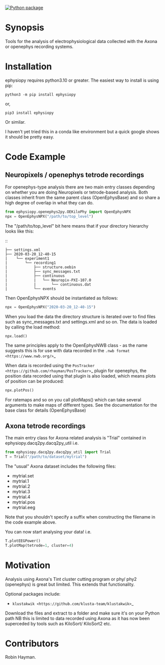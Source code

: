 [![Python package](https://github.com/rhayman/ephysiopy/actions/workflows/python-package.yml/badge.svg)](https://github.com/rhayman/ephysiopy/actions/workflows/python-package.yml)

Synopsis
========

Tools for the analysis of electrophysiological data collected with the Axona or openephys recording systems.

Installation
============

ephysiopy requires python3.10 or greater. The easiest way to install is using pip:

``python3 -m pip install ephysiopy``

or,

``pip3 install ephysiopy``

Or similar.

I haven't yet tried this in a conda like environment but a quick google shows it should be pretty easy.

Code Example
============

Neuropixels / openephys tetrode recordings
------------------------------------------

For openephys-type analysis there are two main entry classes depending on whether you are doing
Neuropixels or tetrode-based analysis. Both classes inherit from the same
parent class (OpenEphysBase) and so share a high degree of overlap in what they can do.

```python
from ephysiopy.openephys2py.OEKiloPhy import OpenEphysNPX
npx = OpenEphysNPX("/path/to/top_level")
```

The "/path/to/top_level" bit here means that if your directory hierarchy looks like this:

::

    ├── settings.xml
    ├── 2020-03-20_12-40-15
    |    └── experiment1
    |        └── recording1
    |            ├── structure.oebin
    |            ├── sync_messages.txt
    |            ├── continuous
    |            |   └── Neuropix-PXI-107.0
    |            |       └── continuous.dat
    |            └── events


Then OpenEphysNPX should be instantiated as follows:

```python
npx = OpenEphysNPX("2020-03-20_12-40-15")
```

When you load the data the directory structure is iterated over to find files such as sync_messages.txt and settings.xml and so on. The data is loaded by calling the load method:

```python
npx.load()
```

The same principles apply to the OpenEphysNWB class - as the name suggests this is for use with data recorded in the `.nwb format <https://www.nwb.org/>`_

When data is recorded using the `PosTracker <https://github.com/rhayman/PosTracker>`_ plugin for openephys, the position data recorded using that plugin is also loaded, which means plots of position can be produced:

```python
npx.plotPos()
```

For ratemaps and so on you call plotMaps() which can take several arguments to make maps of different types. See the documentation for the base class for details (OpenEphysBase)

Axona tetrode recordings
------------------------

The main entry class for Axona related analysis is "Trial" contained in ephysiopy.dacq2py.dacq2py_util i.e.

```python
from ephysiopy.dacq2py.dacq2py_util import Trial
T = Trial("/path/to/dataset/mytrial")
```

The "usual" Axona dataset includes the following files:

* mytrial.set
* mytrial.1
* mytrial.2
* mytrial.3
* mytrial.4
* mytrial.pos
* mytrial.eeg

Note that you shouldn't specify a suffix when constructing the filename in the code example above.

You can now start analysing your data! i.e.

```python
T.plotEEGPower()
T.plotMap(tetrode=1, cluster=4)
```

Motivation
==========

Analysis using Axona's Tint cluster cutting program or phy/ phy2 (openephys) is great but limited. This extends that functionality.

Optional packages include:

* `klustakwik <https://github.com/klusta-team/klustakwik>`_

Download the files and extract to a folder and make sure it's on your Python path
NB this is limited to data recorded using Axona as it has now been superceded by tools such as KiloSort/ KiloSort2 etc.

Contributors
============

Robin Hayman.
